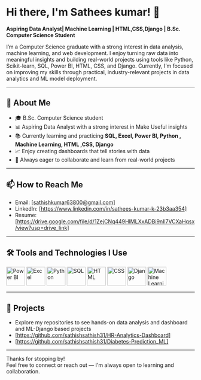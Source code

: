 # Hi there, I'm Sathees kumar! 👋  
**Aspiring Data Analyst| Machine Learning | HTML,CSS,Django | B.Sc. Computer Science Student**  

I’m a Computer Science graduate with a strong interest in data analysis, machine learning, and web development.
I enjoy turning raw data into meaningful insights and building real-world projects using tools like Python, Scikit-learn, SQL, Power BI, HTML, CSS, and Django.
Currently, I’m focused on improving my skills through practical, industry-relevant projects in data analytics and ML model deployment.

---

## 🚀 About Me
- 🎓  B.Sc. Computer Science student  
- 📊 Aspiring Data Analyst with a strong interest in Make Useful insights  
- 📚 Currently learning and practicing **SQL, Excel, Power BI, Python , Machine Learning, HTML ,CSS, Django**  
- 📈 Enjoy creating dashboards that tell stories with data  
- 💬 Always eager to collaborate and learn from real-world projects

---

## 📫 How to Reach Me
- Email: [sathishkumar63800@gmail.com]
- LinkedIn: [https://www.linkedin.com/in/sathees-kumar-k-23b3aa354]
- Resume:[https://drive.google.com/file/d/1ZejCNq449HlMLXxADBi9nIl7VCXaHqsx/view?usp=drive_link]

---

## 🛠️ Tools and Technologies I Use

<p>
  <img src="images/powerbi.png" alt="Power BI" width="50" />
  <img src="images/excel.png" alt="Excel" width="50" />
  <img src="images/python.png" alt="Python" width="50" />
  <img src="images/sql.png" alt="SQL" width="50" />
  <img src="images/html.png" alt="HTML" width="50" />
  <img src="images/css.png" alt="CSS" width="50" />
  <img src="images/django.png" alt="Django" width="50" />
  <img src="images/machinelearning.png" alt="Machine Learning" width="50" />
</p>

---

## 📂 Projects
- Explore my repositories to see hands-on data analysis and dashboard and ML-Django   based projects  
- [https://github.com/sathishsathish31/HR-Analytics-Dashboard]
- [https://github.com/sathishsathish31/Diabetes-Prediction_ML]

---

Thanks for stopping by!  
Feel free to connect or reach out — I'm always open to learning and collaboration.
